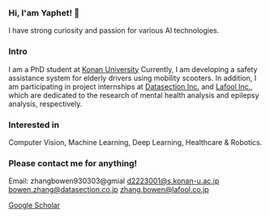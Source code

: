 ### Hi, I'am Yaphet! 👋
I have strong curiosity and passion for various AI technologies.

### Intro
I am a PhD student at [Konan University](https://www.konan-u.ac.jp/english/) Currently, I am developing a safety assistance system for elderly drivers using mobility scooters.
In addition, I am participating in project internships at [Datasection Inc.](https://www.datasection.co.jp/en) and [Lafool Inc.](https://www.lafool.co.jp/), which are dedicated to the research of mental health analysis and epilepsy analysis, respectively.

### Interested in
Computer Vision, Machine Learning, Deep Learning, Healthcare & Robotics.  

### Please contact me for anything!
Email: zhangbowen930303@gmial d2223001@s.konan-u.ac.jp bowen.zhang@datasection.co.jp zhang.bowen@lafool.co.jp

[Google Scholar](https://scholar.google.com/citations?user=hOvKhH4AAAAJ&hl=en)


<!--
**Yaphet-Zhang/Yaphet-Zhang** is a ✨ _special_ ✨ repository because its `README.md` (this file) appears on your GitHub profile.

Here are some ideas to get you started:

- 🔭 I’m currently working on ...
- 🌱 I’m currently learning ...
- 👯 I’m looking to collaborate on ...
- 🤔 I’m looking for help with ...
- 💬 Ask me about ...
- 📫 How to reach me: ...
- 😄 Pronouns: ...
- ⚡ Fun fact: ...
-->
